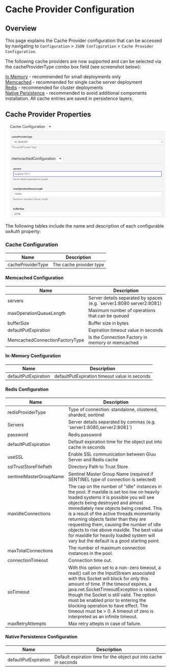 # Cache Provider Configuration
## Overview
This page explains the Cache Provider configuration that can be accessed by navigating to `Configuration` > `JSON Configuration` > `Cache Provider Configuration`. 

The following cache providers are now supported and can be selected via the cacheProviderType combo box field (see screenshot below):

[In Memory](#in-memory-configuration) - recommended for small deployments only   
[Memcached](#memcached-configuration) - recommended for single cache server deployment  
[Redis](#redis-configuration) - recommended for cluster deployments  
[Native Persistence](#native-persistence-configuration) - recommended to avoid additional components installation. All cache entries are saved in persistence layers.  

## Cache Provider Properties
![image](../img/reference/config-json_cachepropertiesv4.png)

The following tables include the name and description of each configurable oxAuth property:

### Cache Configuration

Name                          | Description
------------------------------| -----------
cacheProviderType             | The cache provider type

#### Memcached Configuration

Name                           | Description
------------------------------ | -----------
servers                        | Server details separated by spaces (e.g. `server1:8080 server2:8081)
maxOperationQueueLength        | Maximum number of operations that can be queued
bufferSize                     | Buffer size in bytes
defaultPutExpiration           | Expiration timeout value in seconds
MemcachedConnectionFactoryType | Is the Connection Factory in memory or memcached

#### In-Memory Configuration

Name                          | Description
------------------------------| -----------
defaultPutExpiration          | defaultPutExpiration timeout value in seconds

#### Redis Configuration

Name                          | Description
------------------------------|-----------
redisProviderType             | Type of connection: standalone, clustered, sharded, sentinel
Servers                       | Server details separated by commas (e.g. 'server1:8080,server2:8081')
password                      | Redis password
defaultPutExpiration          | Default expiration time for the object put into cache in seconds
useSSL                        | Enable SSL communication between Gluu Server and Redis cache
sslTrustStoreFilePath         | Directory Path to Trust Store
sentinelMasterGroupName       | Sentinel Master Group Name (required if SENTINEL type of connection is selected)
maxIdleConnections            | The cap on the number of \"idle\" instances in the pool. If maxIdle is set too low on heavily loaded systems it is possible you will see objects being destroyed and almost immediately new objects being created. This is a result of the active threads momentarily returning objects faster than they are requesting them, causing the number of idle objects to rise above maxIdle. The best value for maxIdle for heavily loaded system will vary but the default is a good starting point.
maxTotalConnections           | The number of maximum connection instances in the pool.
connectionTimeout             | Connection time out.
soTimeout                     | With this option set to a non-zero timeout, a read() call on the InputStream associated with this Socket will block for only this amount of time. If the timeout expires, a java.net.SocketTimeoutException is raised, though the Socket is still valid. The option must be enabled prior to entering the blocking operation to have effect. The timeout must be > 0. A timeout of zero is interpreted as an infinite timeout.
maxRetryAttempts              | Max retry attepts in case of failure. 

#### Native Persistence Configuration

Name                          | Description
------------------------------|-----------
defaultPutExpiration          | Default expiration time for the object put into cache in seconds
